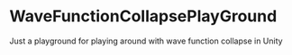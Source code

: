 # WaveFunctionCollapsePlayGround
Just a playground for playing around with wave function collapse in Unity
